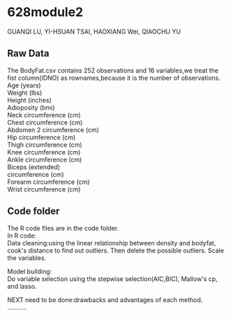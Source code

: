 # 628module2
GUANQI LU, YI-HSUAN TSAI, HAOXIANG Wei, QIAOCHU YU  

## Raw Data  
The BodyFat.csv contains 252 observations and 16 variables,we treat the fist column(IDNO) as rownames,because it is the number of observations.   
Age (years)  
Weight (lbs)  
Height (inches)  
Adioposity (bmi)  
Neck circumference (cm)   
Chest circumference (cm)  
Abdomen 2 circumference (cm)   
Hip circumference (cm)   
Thigh circumference (cm)  
Knee circumference (cm)   
Ankle circumference (cm)   
Biceps (extended)    
circumference (cm)    
Forearm circumference (cm)   
Wrist circumference (cm)     

## Code folder
The R code files are in the code folder.   
In R code:  
Data cleaning:using the linear relationship between density and bodyfat, cook's distance to find out outliers. Then delete the possible outliers. Scale the variables.  

Model building:  
Do variable selection using the stepwise selection(AIC,BIC), Mallow's cp, and lasso.

NEXT need to be done:drawbacks and advantages of each method.   
...........




